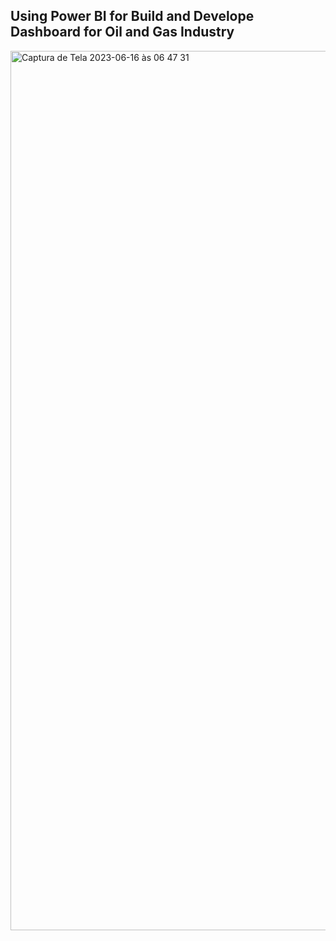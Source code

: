 ## Using Power BI for Build and Develope Dashboard for Oil and Gas Industry 

<img width="1407" alt="Captura de Tela 2023-06-16 às 06 47 31" src="https://github.com/vitormarquesds/Oil-and-Gas-production/assets/92117147/a8cf4e06-a690-49d6-bb52-b68f20427960">
